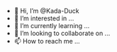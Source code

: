 - 👋 Hi, I’m @Kada-Duck
- 👀 I’m interested in ...
- 🌱 I’m currently learning ...
- 💞️ I’m looking to collaborate on ...
- 📫 How to reach me ...

<!---
Kada-Duck/Kada-Duck is a ✨ special ✨ repository because its `README.md` (this file) appears on your GitHub profile.
You can click the Preview link to take a look at your changes.
--->

